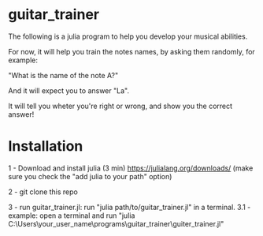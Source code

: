 # guitar_trainer

The following is a julia program to help you develop your musical abilities.

For now, it will help you train the notes names, by asking them randomly, for example:

"What is the name of the note A?"

And it will expect you to answer "La".

It will tell you wheter you're right or wrong, and show you the correct answer! 

# Installation

1 - Download and install julia (3 min) https://julialang.org/downloads/ (make sure you check the "add julia to your path" option)

2 - git clone this repo

3 - run guitar_trainer.jl: run "julia path/to/guitar_trainer.jl" in a terminal.
3.1 - example: open a terminal and run "julia C:\Users\your_user_name\programs\guitar_trainer\guiter_trainer.jl" 
